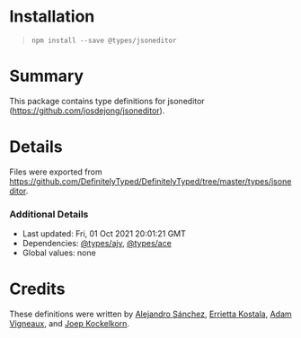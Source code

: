 # Installation
> `npm install --save @types/jsoneditor`

# Summary
This package contains type definitions for jsoneditor (https://github.com/josdejong/jsoneditor).

# Details
Files were exported from https://github.com/DefinitelyTyped/DefinitelyTyped/tree/master/types/jsoneditor.

### Additional Details
 * Last updated: Fri, 01 Oct 2021 20:01:21 GMT
 * Dependencies: [@types/ajv](https://npmjs.com/package/@types/ajv), [@types/ace](https://npmjs.com/package/@types/ace)
 * Global values: none

# Credits
These definitions were written by [Alejandro Sánchez](https://github.com/alejo90), [Errietta Kostala](https://github.com/errietta), [Adam Vigneaux](https://github.com/adamvig), and [Joep Kockelkorn](https://github.com/joepkockelkorn).
